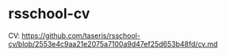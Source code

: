 # rsschool-cv

CV: https://github.com/taseris/rsschool-cv/blob/2553e4c9aa21e2075a7100a9d47ef25d653b48fd/cv.md
